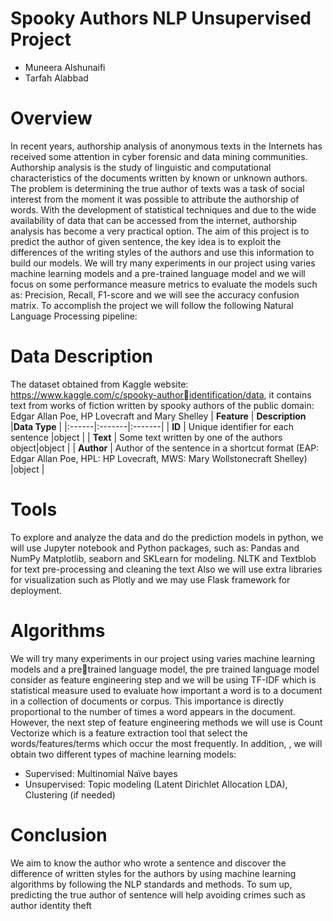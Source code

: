 #  Spooky Authors NLP Unsupervised Project
* Muneera Alshunaifi
* Tarfah Alabbad
# Overview
In recent years, authorship analysis of anonymous texts in the Internets has received some attention 
in cyber forensic and data mining communities. Authorship analysis is the study of linguistic and 
computational characteristics of the documents written by known or unknown authors.
The problem is determining the true author of texts was a task of social interest from the moment 
it was possible to attribute the authorship of words. With the development of statistical techniques 
and due to the wide availability of data that can be accessed from the internet, authorship analysis 
has become a very practical option.
The aim of this project is to predict the author of given sentence, the key idea is to exploit the 
differences of the writing styles of the authors and use this information to build our models. We 
will try many experiments in our project using varies machine learning models and a pre-trained 
language model and we will focus on some performance measure metrics to evaluate the models
such as: Precision, Recall, F1-score and we will see the accuracy confusion matrix. To accomplish 
the project we will follow the following Natural Language Processing pipeline:

# Data Description
The dataset obtained from Kaggle website: https://www.kaggle.com/c/spooky-authoridentification/data, it contains text from works of fiction written by spooky authors of the public 
domain: Edgar Allan Poe, HP Lovecraft and Mary Shelley
| **Feature** | **Description** |**Data Type** |
|:------|:-------|:-------|
| **ID** | Unique identifier for each sentence   |object   |
| **Text** |  Some text written by one of the authors object|object   |
| **Author** |  Author of the sentence in a shortcut format (EAP: Edgar Allan Poe, HPL: HP Lovecraft, MWS: Mary Wollstonecraft Shelley) |object   |


# Tools
To explore and analyze the data and do the prediction models in python, we will use Jupyter 
notebook and Python packages, such as: Pandas and NumPy Matplotlib, seaborn and SKLearn for 
modeling. NLTK and Textblob for text pre-processing and cleaning the text Also we will use extra 
libraries for visualization such as Plotly and we may use Flask framework for deployment.
# Algorithms
We will try many experiments in our project using varies machine learning models and a pretrained language model, the pre trained language model consider as feature engineering step and 
we will be using TF-IDF which is statistical measure used to evaluate how important a word is to 
a document in a collection of documents or corpus. This importance is directly proportional to the 
number of times a word appears in the document. However, the next step of feature engineering 
methods we will use is Count Vectorize which is a feature extraction tool that select the 
words/features/terms which occur the most frequently. In addition, , we will obtain two different 
types of machine learning models:
* Supervised: Multinomial Naïve bayes
* Unsupervised: Topic modeling (Latent Dirichlet Allocation LDA), Clustering (if needed)
# Conclusion
We aim to know the author who wrote a sentence and discover the difference of written styles for 
the authors by using machine learning algorithms by following the NLP standards and methods. 
To sum up, predicting the true author of sentence will help avoiding crimes such as author identity 
theft
